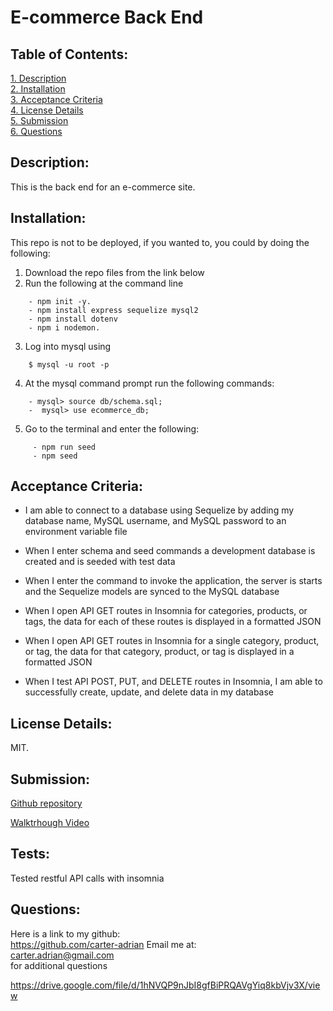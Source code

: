 # E-commerce Back End  
  
 ## Table of Contents:  
[1. Description](#Description)  
[2. Installation](#Installation)  
[3. Acceptance Criteria](#Acceptance-Criteria)  
[4. License Details](#License-Details)  
[5. Submission](#Submission)   
[6. Questions](#Questions)  
## Description:
This is the back end for an e-commerce site.

## Installation:
This repo is not to be deployed, if you wanted to, you could by doing the following:  
1. Download the repo files from the link below
2. Run the following at the command line
```
    - npm init -y.  
    - npm install express sequelize mysql2
    - npm install dotenv
    - npm i nodemon.
```
3. Log into mysql using 
```
    $ mysql -u root -p
```
4. At the mysql command prompt run the following commands:
```
    - mysql> source db/schema.sql;
    -  mysql> use ecommerce_db;  
```
5. Go to the terminal and enter the following:
```
     - npm run seed
     - npm seed
```


## Acceptance Criteria:
- I am able to connect to a database using Sequelize by adding my database name, MySQL username, and MySQL password to an environment variable file

- When I enter schema and seed commands a development database is created and is seeded with test data

- When I enter the command to invoke the application, the server is starts and the Sequelize models are synced to the MySQL database

- When I open API GET routes in Insomnia for categories, products, or tags, the data for each of these routes is displayed in a formatted JSON

- When I open API GET routes in Insomnia for a single category, product, or tag, the data for that category, product, or tag is displayed in a formatted JSON

- When I test API POST, PUT, and DELETE routes in Insomnia, I am able to successfully create, update, and delete data in my database

## License Details: 
MIT.  

## Submission:
 [Github repository](https://github.com/carter-adrian/E-commerce-Back-End)

 [Walktrhough Video](https://drive.google.com/file/d/1hNVQP9nJbI8gfBiPRQAVgYiq8kbVjv3X/view)


## Tests:
Tested restful API calls with insomnia

## Questions:
 Here is a link to my github:  
https://github.com/carter-adrian 
 Email me at:  
carter.adrian@gmail.com  
for additional questions

https://drive.google.com/file/d/1hNVQP9nJbI8gfBiPRQAVgYiq8kbVjv3X/view